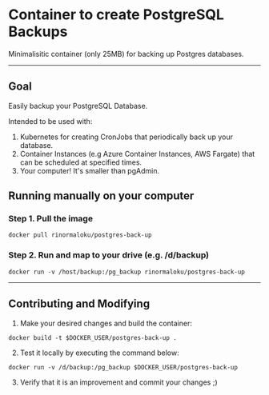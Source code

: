# Container to create PostgreSQL Backups
Minimalisitic container (only 25MB) for backing up Postgres databases. 

---

## Goal

Easily backup your PostgreSQL Database. 

Intended to be used with: 
1. Kubernetes for creating CronJobs that periodically back up your database.
2. Container Instances (e.g Azure Container Instances, AWS Fargate) that can be scheduled at specified times.
3. Your computer! It's smaller than pgAdmin.  


## Running manually on your computer
### Step 1. Pull the image
` docker pull rinormaloku/postgres-back-up `


### Step 2. Run and map to your drive (e.g. /d/backup)
` docker run -v /host/backup:/pg_backup rinormaloku/postgres-back-up `

---

## Contributing and Modifying

1. Make your desired changes and build the container:

` docker build -t $DOCKER_USER/postgres-back-up . `

2. Test it locally by executing the command below:

` docker run -v /d/backup:/pg_backup $DOCKER_USER/postgres-back-up `

3. Verify that it is an improvement and commit your changes ;)
